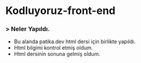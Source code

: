 # Kodluyoruz-front-end

<h3> > Neler Yapıldı. </h3>
<ul> 
  <li> Bu alanda patika.dev html dersi için birlikte yapıldı. </li>
  <li> Html bilgimi kontrol etmiş oldum. </li>
  <li> Html dersinin sonuna gelmiş oldum. </li>
</ul>
